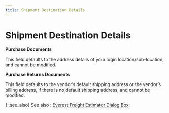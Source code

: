 ```yaml
---
title: Shipment Destination Details
---
```


# Shipment Destination Details


**Purchase Documents**


This field defaults to the address details of your login location/sub-location,  and cannot be modified.


**Purchase Returns Documents**


This field defaults to the vendor’s default shipping address or the  vendor’s billing address, if there is no default shipping address, and  cannot be modified.


{:.see_also}
See also
: [Everest  Freight Estimator Dialog Box]({{site.pp_baseurl}}/purc-proc/doc-profile/doc-options/utils/freight-est/everest_freight_estimator_dialog_box_purchases.html)

